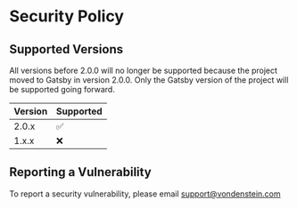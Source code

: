 # Security Policy

## Supported Versions

All versions before 2.0.0 will no longer be supported because the project moved to Gatsby in version 2.0.0. Only the Gatsby version of the project will be supported going forward.

| Version | Supported          |
| ------- | ------------------ |
| 2.0.x   | :white_check_mark: |
| 1.x.x   | :x:                |

## Reporting a Vulnerability

To report a security vulnerability, please email support@vondenstein.com
